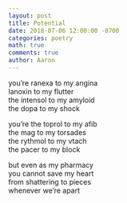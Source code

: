 ```yaml
---
layout: post
title: Potential
date: 2018-07-06 12:00:00 -0700
categories: poetry 
math: true
comments: true
author: Aaron
---
```

you’re ranexa to my angina  
lanoxin to my flutter  
the intensol to my amyloid  
the dopa to my shock

you’re the toprol to my afib  
the mag to my torsades  
the rythmol to my vtach  
the pacer to my block

but even as my pharmacy  
you cannot save my heart  
from shattering to pieces  
whenever we’re apart
